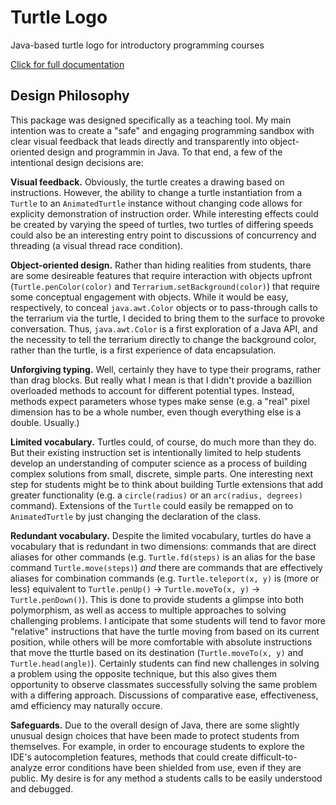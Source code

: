 # Turtle Logo

Java-based turtle logo for introductory programming courses

[Click for full documentation](https://gann-cdf.github.io/turtle-logo/)

 ## Design Philosophy

This package was designed specifically as a teaching tool. My main intention was to create a "safe" and engaging programming sandbox with clear visual feedback that leads directly and transparently into object-oriented design and programmin in Java. To that end, a few of the intentional design decisions are:

**Visual feedback.** Obviously, the turtle creates a drawing based on instructions. However, the ability to change a turtle instantiation from a `Turtle` to an `AnimatedTurtle` instance without changing code allows for explicity demonstration of instruction order. While interesting effects could be created by varying the speed of turtles, two turtles of differing speeds could also be an interesting entry point to discussions of concurrency and threading (a visual thread race condition).

**Object-oriented design.** Rather than hiding realities from students, thare are some desireable features that require interaction with objects upfront (`Turtle.penColor(color)` and `Terrarium.setBackground(color)`) that require some conceptual engagement with objects. While it would be easy, respectively, to conceal `java.awt.Color` objects or to pass-through calls to the terrarium via the turtle, I decided to bring them to the surface to provoke conversation. Thus, `java.awt.Color` is a first exploration of a Java  API, and the necessity to tell the terrarium directly to change the background color, rather than the turtle, is a first experience of data encapsulation.

**Unforgiving typing.** Well, certainly they have to type their programs, rather than drag blocks. But really what I mean is that I didn't provide a bazillion overloaded methods to account for different potential types. Instead, methods expect parameters whose types make sense (e.g. a "real" pixel dimension has to be a whole number, even though everything else is a double. Usually.)

**Limited vocabulary.** Turtles could, of course, do much more than they do. But their existing instruction set is intentionally limited to help students develop an understanding of computer science as a process of building complex solutions from small, discrete, simple parts. One interesting next step for students might be to think about building Turtle extensions that add greater functionality (e.g. a `circle(radius)` or an `arc(radius, degrees)` command). Extensions of the `Turtle` could easily be remapped on to `AnimatedTurtle` by just changing the declaration of the class.

**Redundant vocabulary.** Despite the limited vocabulary, turtles do have a vocabulary that is redundant in two dimensions: commands that are direct aliases for other commands (e.g. `Turtle.fd(steps)` is an alias for the base command `Turtle.move(steps)`) _and_ there are commands that are effectively aliases for combination commands (e.g. `Turtle.teleport(x, y)` is (more or less) equivalent to `Turtle.penUp()` &rarr; `Turtle.moveTo(x, y)` &rarr; `Turtle.penDown()`). This is done to provide students a glimpse into both polymorphism, as well as access to multiple approaches to solving challenging problems. I anticipate that some students will tend to favor more "relative" instructions that have the turtle moving from based on its current position, while others will be more comfortable with absolute instructions that move the tturtle based on its destination (`Turtle.moveTo(x, y)` and `Turtle.head(angle)`). Certainly students can find new challenges in solving a problem using the opposite technique, but this also gives them opportunity to observe classmates successfully solving the same problem with a differing approach. Discussions of comparative ease, effectiveness, amd efficiency may naturally occure.

**Safeguards.** Due to the overall design of Java, there are some slightly unusual design choices that have been made to protect students from themselves. For example, in order to encourage students to explore the IDE's autocompletion features, methods that could create difficult-to-analyze error conditions have been shielded from use, even if they are public. My desire is for any method a students calls to be easily understood and debugged.

